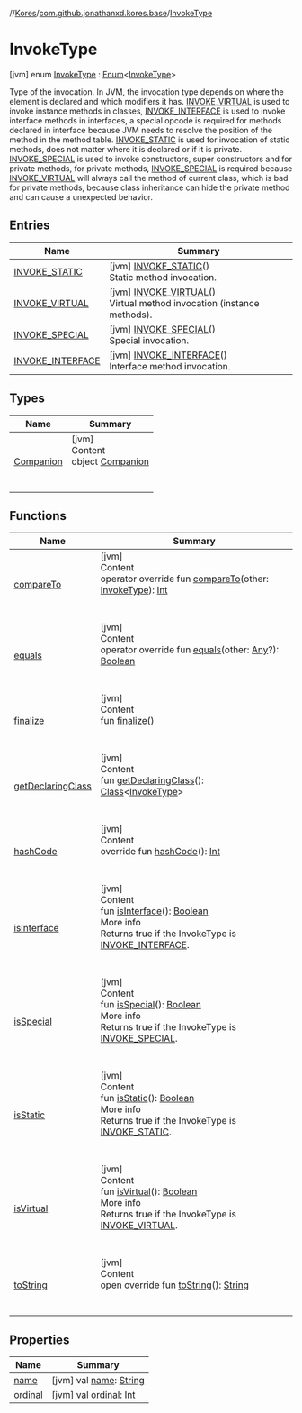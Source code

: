//[Kores](../../index.md)/[com.github.jonathanxd.kores.base](../index.md)/[InvokeType](index.md)



# InvokeType  
 [jvm] enum [InvokeType](index.md) : [Enum](https://kotlinlang.org/api/latest/jvm/stdlib/kotlin/-enum/index.html)<[InvokeType](index.md)> 

Type of the invocation. In JVM, the invocation type depends on where the element is declared and which modifiers it has. [INVOKE_VIRTUAL](-i-n-v-o-k-e_-v-i-r-t-u-a-l/index.md) is used to invoke instance methods in classes, [INVOKE_INTERFACE](-i-n-v-o-k-e_-i-n-t-e-r-f-a-c-e/index.md) is used to invoke interface methods in interfaces, a special opcode is required for methods declared in interface because JVM needs to resolve the position of the method in the method table. [INVOKE_STATIC](-i-n-v-o-k-e_-s-t-a-t-i-c/index.md) is used for invocation of static methods, does not matter where it is declared or if it is private. [INVOKE_SPECIAL](-i-n-v-o-k-e_-s-p-e-c-i-a-l/index.md) is used to invoke constructors, super constructors and for private methods, for private methods, [INVOKE_SPECIAL](-i-n-v-o-k-e_-s-p-e-c-i-a-l/index.md) is required because [INVOKE_VIRTUAL](-i-n-v-o-k-e_-v-i-r-t-u-a-l/index.md) will always call the method of current class, which is bad for private methods, because class inheritance can hide the private method and can cause a unexpected behavior.

   


## Entries  
  
|  Name|  Summary| 
|---|---|
| <a name="com.github.jonathanxd.kores.base/InvokeType.INVOKE_STATIC///PointingToDeclaration/"></a>[INVOKE_STATIC](-i-n-v-o-k-e_-s-t-a-t-i-c/index.md)| <a name="com.github.jonathanxd.kores.base/InvokeType.INVOKE_STATIC///PointingToDeclaration/"></a> [jvm] [INVOKE_STATIC](-i-n-v-o-k-e_-s-t-a-t-i-c/index.md)()  <br>Static method invocation.   <br>
| <a name="com.github.jonathanxd.kores.base/InvokeType.INVOKE_VIRTUAL///PointingToDeclaration/"></a>[INVOKE_VIRTUAL](-i-n-v-o-k-e_-v-i-r-t-u-a-l/index.md)| <a name="com.github.jonathanxd.kores.base/InvokeType.INVOKE_VIRTUAL///PointingToDeclaration/"></a> [jvm] [INVOKE_VIRTUAL](-i-n-v-o-k-e_-v-i-r-t-u-a-l/index.md)()  <br>Virtual method invocation (instance methods).   <br>
| <a name="com.github.jonathanxd.kores.base/InvokeType.INVOKE_SPECIAL///PointingToDeclaration/"></a>[INVOKE_SPECIAL](-i-n-v-o-k-e_-s-p-e-c-i-a-l/index.md)| <a name="com.github.jonathanxd.kores.base/InvokeType.INVOKE_SPECIAL///PointingToDeclaration/"></a> [jvm] [INVOKE_SPECIAL](-i-n-v-o-k-e_-s-p-e-c-i-a-l/index.md)()  <br>Special invocation.   <br>
| <a name="com.github.jonathanxd.kores.base/InvokeType.INVOKE_INTERFACE///PointingToDeclaration/"></a>[INVOKE_INTERFACE](-i-n-v-o-k-e_-i-n-t-e-r-f-a-c-e/index.md)| <a name="com.github.jonathanxd.kores.base/InvokeType.INVOKE_INTERFACE///PointingToDeclaration/"></a> [jvm] [INVOKE_INTERFACE](-i-n-v-o-k-e_-i-n-t-e-r-f-a-c-e/index.md)()  <br>Interface method invocation.   <br>


## Types  
  
|  Name|  Summary| 
|---|---|
| <a name="com.github.jonathanxd.kores.base/InvokeType.Companion///PointingToDeclaration/"></a>[Companion](-companion/index.md)| <a name="com.github.jonathanxd.kores.base/InvokeType.Companion///PointingToDeclaration/"></a>[jvm]  <br>Content  <br>object [Companion](-companion/index.md)  <br><br><br>


## Functions  
  
|  Name|  Summary| 
|---|---|
| <a name="kotlin/Enum/compareTo/#com.github.jonathanxd.kores.base.InvokeType/PointingToDeclaration/"></a>[compareTo](-i-n-v-o-k-e_-i-n-t-e-r-f-a-c-e/index.md#%5Bkotlin%2FEnum%2FcompareTo%2F%23com.github.jonathanxd.kores.base.InvokeType%2FPointingToDeclaration%2F%5D%2FFunctions%2F-427383591)| <a name="kotlin/Enum/compareTo/#com.github.jonathanxd.kores.base.InvokeType/PointingToDeclaration/"></a>[jvm]  <br>Content  <br>operator override fun [compareTo](-i-n-v-o-k-e_-i-n-t-e-r-f-a-c-e/index.md#%5Bkotlin%2FEnum%2FcompareTo%2F%23com.github.jonathanxd.kores.base.InvokeType%2FPointingToDeclaration%2F%5D%2FFunctions%2F-427383591)(other: [InvokeType](index.md)): [Int](https://kotlinlang.org/api/latest/jvm/stdlib/kotlin/-int/index.html)  <br><br><br>
| <a name="kotlin/Enum/equals/#kotlin.Any?/PointingToDeclaration/"></a>[equals](../../com.github.jonathanxd.kores.util/-state/-r-e-q-u-i-r-e_-s-u-p-e-r/index.md#%5Bkotlin%2FEnum%2Fequals%2F%23kotlin.Any%3F%2FPointingToDeclaration%2F%5D%2FFunctions%2F-427383591)| <a name="kotlin/Enum/equals/#kotlin.Any?/PointingToDeclaration/"></a>[jvm]  <br>Content  <br>operator override fun [equals](../../com.github.jonathanxd.kores.util/-state/-r-e-q-u-i-r-e_-s-u-p-e-r/index.md#%5Bkotlin%2FEnum%2Fequals%2F%23kotlin.Any%3F%2FPointingToDeclaration%2F%5D%2FFunctions%2F-427383591)(other: [Any](https://kotlinlang.org/api/latest/jvm/stdlib/kotlin/-any/index.html)?): [Boolean](https://kotlinlang.org/api/latest/jvm/stdlib/kotlin/-boolean/index.html)  <br><br><br>
| <a name="kotlin/Enum/finalize/#/PointingToDeclaration/"></a>[finalize](../../com.github.jonathanxd.kores.util/-state/-r-e-q-u-i-r-e_-s-u-p-e-r/index.md#%5Bkotlin%2FEnum%2Ffinalize%2F%23%2FPointingToDeclaration%2F%5D%2FFunctions%2F-427383591)| <a name="kotlin/Enum/finalize/#/PointingToDeclaration/"></a>[jvm]  <br>Content  <br>fun [finalize](../../com.github.jonathanxd.kores.util/-state/-r-e-q-u-i-r-e_-s-u-p-e-r/index.md#%5Bkotlin%2FEnum%2Ffinalize%2F%23%2FPointingToDeclaration%2F%5D%2FFunctions%2F-427383591)()  <br><br><br>
| <a name="kotlin/Enum/getDeclaringClass/#/PointingToDeclaration/"></a>[getDeclaringClass](../../com.github.jonathanxd.kores.util/-state/-r-e-q-u-i-r-e_-s-u-p-e-r/index.md#%5Bkotlin%2FEnum%2FgetDeclaringClass%2F%23%2FPointingToDeclaration%2F%5D%2FFunctions%2F-427383591)| <a name="kotlin/Enum/getDeclaringClass/#/PointingToDeclaration/"></a>[jvm]  <br>Content  <br>fun [getDeclaringClass](../../com.github.jonathanxd.kores.util/-state/-r-e-q-u-i-r-e_-s-u-p-e-r/index.md#%5Bkotlin%2FEnum%2FgetDeclaringClass%2F%23%2FPointingToDeclaration%2F%5D%2FFunctions%2F-427383591)(): [Class](https://docs.oracle.com/javase/8/docs/api/java/lang/Class.html)<[InvokeType](index.md)>  <br><br><br>
| <a name="kotlin/Enum/hashCode/#/PointingToDeclaration/"></a>[hashCode](../../com.github.jonathanxd.kores.util/-state/-r-e-q-u-i-r-e_-s-u-p-e-r/index.md#%5Bkotlin%2FEnum%2FhashCode%2F%23%2FPointingToDeclaration%2F%5D%2FFunctions%2F-427383591)| <a name="kotlin/Enum/hashCode/#/PointingToDeclaration/"></a>[jvm]  <br>Content  <br>override fun [hashCode](../../com.github.jonathanxd.kores.util/-state/-r-e-q-u-i-r-e_-s-u-p-e-r/index.md#%5Bkotlin%2FEnum%2FhashCode%2F%23%2FPointingToDeclaration%2F%5D%2FFunctions%2F-427383591)(): [Int](https://kotlinlang.org/api/latest/jvm/stdlib/kotlin/-int/index.html)  <br><br><br>
| <a name="com.github.jonathanxd.kores.base/InvokeType/isInterface/#/PointingToDeclaration/"></a>[isInterface](is-interface.md)| <a name="com.github.jonathanxd.kores.base/InvokeType/isInterface/#/PointingToDeclaration/"></a>[jvm]  <br>Content  <br>fun [isInterface](is-interface.md)(): [Boolean](https://kotlinlang.org/api/latest/jvm/stdlib/kotlin/-boolean/index.html)  <br>More info  <br>Returns true if the InvokeType is [INVOKE_INTERFACE](-i-n-v-o-k-e_-i-n-t-e-r-f-a-c-e/index.md).  <br><br><br>
| <a name="com.github.jonathanxd.kores.base/InvokeType/isSpecial/#/PointingToDeclaration/"></a>[isSpecial](is-special.md)| <a name="com.github.jonathanxd.kores.base/InvokeType/isSpecial/#/PointingToDeclaration/"></a>[jvm]  <br>Content  <br>fun [isSpecial](is-special.md)(): [Boolean](https://kotlinlang.org/api/latest/jvm/stdlib/kotlin/-boolean/index.html)  <br>More info  <br>Returns true if the InvokeType is [INVOKE_SPECIAL](-i-n-v-o-k-e_-s-p-e-c-i-a-l/index.md).  <br><br><br>
| <a name="com.github.jonathanxd.kores.base/InvokeType/isStatic/#/PointingToDeclaration/"></a>[isStatic](is-static.md)| <a name="com.github.jonathanxd.kores.base/InvokeType/isStatic/#/PointingToDeclaration/"></a>[jvm]  <br>Content  <br>fun [isStatic](is-static.md)(): [Boolean](https://kotlinlang.org/api/latest/jvm/stdlib/kotlin/-boolean/index.html)  <br>More info  <br>Returns true if the InvokeType is [INVOKE_STATIC](-i-n-v-o-k-e_-s-t-a-t-i-c/index.md).  <br><br><br>
| <a name="com.github.jonathanxd.kores.base/InvokeType/isVirtual/#/PointingToDeclaration/"></a>[isVirtual](is-virtual.md)| <a name="com.github.jonathanxd.kores.base/InvokeType/isVirtual/#/PointingToDeclaration/"></a>[jvm]  <br>Content  <br>fun [isVirtual](is-virtual.md)(): [Boolean](https://kotlinlang.org/api/latest/jvm/stdlib/kotlin/-boolean/index.html)  <br>More info  <br>Returns true if the InvokeType is [INVOKE_VIRTUAL](-i-n-v-o-k-e_-v-i-r-t-u-a-l/index.md).  <br><br><br>
| <a name="kotlin/Enum/toString/#/PointingToDeclaration/"></a>[toString](../../com.github.jonathanxd.kores.util/-state/-r-e-q-u-i-r-e_-s-u-p-e-r/index.md#%5Bkotlin%2FEnum%2FtoString%2F%23%2FPointingToDeclaration%2F%5D%2FFunctions%2F-427383591)| <a name="kotlin/Enum/toString/#/PointingToDeclaration/"></a>[jvm]  <br>Content  <br>open override fun [toString](../../com.github.jonathanxd.kores.util/-state/-r-e-q-u-i-r-e_-s-u-p-e-r/index.md#%5Bkotlin%2FEnum%2FtoString%2F%23%2FPointingToDeclaration%2F%5D%2FFunctions%2F-427383591)(): [String](https://kotlinlang.org/api/latest/jvm/stdlib/kotlin/-string/index.html)  <br><br><br>


## Properties  
  
|  Name|  Summary| 
|---|---|
| <a name="com.github.jonathanxd.kores.base/InvokeType/name/#/PointingToDeclaration/"></a>[name](index.md#%5Bcom.github.jonathanxd.kores.base%2FInvokeType%2Fname%2F%23%2FPointingToDeclaration%2F%5D%2FProperties%2F-427383591)| <a name="com.github.jonathanxd.kores.base/InvokeType/name/#/PointingToDeclaration/"></a> [jvm] val [name](index.md#%5Bcom.github.jonathanxd.kores.base%2FInvokeType%2Fname%2F%23%2FPointingToDeclaration%2F%5D%2FProperties%2F-427383591): [String](https://kotlinlang.org/api/latest/jvm/stdlib/kotlin/-string/index.html)   <br>
| <a name="com.github.jonathanxd.kores.base/InvokeType/ordinal/#/PointingToDeclaration/"></a>[ordinal](index.md#%5Bcom.github.jonathanxd.kores.base%2FInvokeType%2Fordinal%2F%23%2FPointingToDeclaration%2F%5D%2FProperties%2F-427383591)| <a name="com.github.jonathanxd.kores.base/InvokeType/ordinal/#/PointingToDeclaration/"></a> [jvm] val [ordinal](index.md#%5Bcom.github.jonathanxd.kores.base%2FInvokeType%2Fordinal%2F%23%2FPointingToDeclaration%2F%5D%2FProperties%2F-427383591): [Int](https://kotlinlang.org/api/latest/jvm/stdlib/kotlin/-int/index.html)   <br>

